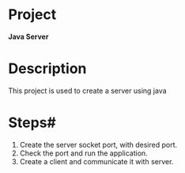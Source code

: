 # **Project**
**Java Server**

# **Description**
This project is used to create a server using java

# Steps#
1. Create the server socket port, with desired port.
2. Check the port and run the application.
3. Create a client and communicate it with server.
